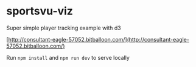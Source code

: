 # sportsvu-viz
Super simple player tracking example with d3

[http://consultant-eagle-57052.bitballoon.com/](http://consultant-eagle-57052.bitballoon.com/)

Run `npm install` and `npm run dev` to serve locally
